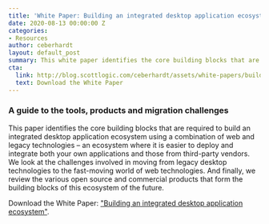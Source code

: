 ```yaml
---
title: 'White Paper: Building an integrated desktop application ecosystem'
date: 2020-08-13 00:00:00 Z
categories:
- Resources
author: ceberhardt
layout: default_post
summary: This white paper identifies the core building blocks that are required to build an integrated desktop application ecosystem using a combination of web and legacy technologies, looks at the associated challenges, and reviews the various open source and commercial products that form the foundations of this ecosystem of the future.
cta:
  link: http://blog.scottlogic.com/ceberhardt/assets/white-papers/building-an-integrated-desktop-application-ecosystem.pdf
  text: Download the White Paper
---
```


### A guide to the tools, products and migration challenges
This paper identifies the core building blocks that are required to build an integrated desktop application ecosystem using a combination of web and legacy technologies – an ecosystem where it is easier to deploy and integrate both your own applications and those from third-party vendors. We look at the challenges involved in moving from legacy desktop technologies to the fast-moving world of web technologies. And finally, we review the various open source and commercial products that form the building blocks of this ecosystem of the future.

Download the White Paper: ["Building an integrated desktop application ecosystem"]({{site.baseurl}}/ceberhardt/assets/white-papers/building-an-integrated-desktop-application-ecosystem.pdf).
